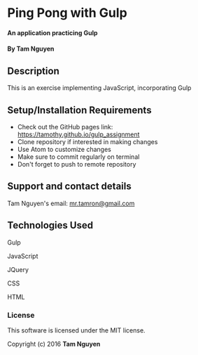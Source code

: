 # Ping Pong with Gulp

#### An application practicing Gulp

#### By Tam Nguyen

## Description

This is an exercise implementing JavaScript, incorporating Gulp

## Setup/Installation Requirements

* Check out the GitHub pages link: https://tamothy.github.io/gulp_assignment
* Clone repository if interested in making changes
* Use Atom to customize changes
* Make sure to commit regularly on terminal
* Don't forget to push to remote repository

## Support and contact details

Tam Nguyen's email: mr.tamron@gmail.com

## Technologies Used

Gulp

JavaScript

JQuery

CSS

HTML

### License

This software is licensed under the MIT license.

Copyright (c) 2016 **Tam Nguyen**

